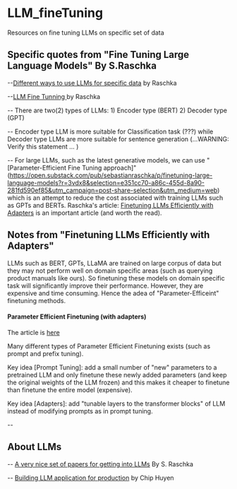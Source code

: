 # LLM_fineTuning
Resources on fine tuning LLMs on specific set of data

## Specific quotes from "Fine Tuning Large Language Models" By S.Raschka 

--[Different ways to use LLMs for specific data](https://open.substack.com/pub/sebastianraschka/p/finetuning-large-language-models?r=3vdx8&selection=09194600-1336-4b6d-8f35-48bf0528f559&utm_campaign=post-share-selection&utm_medium=web) by Raschka

--[LLM Fine Tunning ](https://open.substack.com/pub/sebastianraschka/p/finetuning-large-language-models?r=3vdx8&selection=b25098cb-abf4-4638-a138-6c6c40583b60&utm_campaign=post-share-selection&utm_medium=web) by  Raschka

-- There are two(2) types of LLMs: 1) Encoder type (BERT) 2) Decoder type (GPT)

-- Encoder type LLM is more suitable for Classification task (???) while Decoder type LLMs are more suitable for sentence generation (...WARNING: Verify this statement ... )

-- For large LLMs, such as the latest generative models, we can use "[Parameter-Efficient Fine Tuning approach]"(https://open.substack.com/pub/sebastianraschka/p/finetuning-large-language-models?r=3vdx8&selection=e351cc70-a86c-455d-8a90-281fd590ef85&utm_campaign=post-share-selection&utm_medium=web) which is an attempt to reduce the cost associated with training LLMs such as GPTs and BERTs. Raschka's article: [Finetuning LLMs Efficiently with Adapters](https://magazine.sebastianraschka.com/p/finetuning-llms-with-adapters) is an important article (and worth the read).

## Notes from "Finetuning LLMs Efficiently with Adapters"

LLMs such as BERT, GPTs, LLaMA are trained on large corpus of data but they may not perform well on domain specific areas (such as querying product manuals like ours). So finetuning these models on domain specific task will significantly improve their performance. However, they are expensive and time consuming. Hence the adea of "Parameter-Efficeint" finetuning methods.

#### Parameter Efficient Finetuning (with adapters)

The article is [here](https://magazine.sebastianraschka.com/p/finetuning-llms-with-adapters)

Many different types of Parameter Efficient Finetuning exists (such as prompt and prefix tuning). 

Key idea [Prompt Tuning]: add a small number of "new" parameters to a pretrained LLM and only finetune these newly added parameters (and keep the original weights of the LLM frozen) and this makes it cheaper to finetune than finetune the entire model (expensive). 


Key idea [Adapters]: add "tunable layers to the transformer blocks" of LLM instead of modifying prompts as in prompt tuning. 






-- 

## About LLMs

-- [A very nice set of papers for getting into LLMs](https://www.linkedin.com/feed/update/urn:li:activity:7028449312300834816?commentUrn=urn%3Ali%3Acomment%3A%28activity%3A7028449312300834816%2C7028519126105030656%29&dashCommentUrn=urn%3Ali%3Afsd_comment%3A%287028519126105030656%2Curn%3Ali%3Aactivity%3A7028449312300834816%29) By S. Raschka

-- [Building LLM application for production](https://huyenchip.com/2023/04/11/llm-engineering.html) by Chip Huyen

